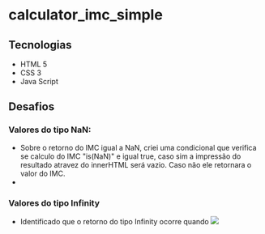 # calculator_imc_simple
## Tecnologias
- HTML 5
- CSS 3
- Java Script

## Desafios
### Valores do tipo NaN:
  - Sobre o retorno do IMC igual a NaN, criei uma condicional que verifica se calculo do IMC "is(NaN)" e igual true, caso sim a impressão do            resultado atravez do innerHTML será vazio. Caso não ele retornara o valor do IMC. 
  - 
### Valores do tipo Infinity
- Identificado que o retorno do tipo Infinity ocorre quando 
![](https://i.postimg.cc/Jz9jhjxM/infinity.png)

